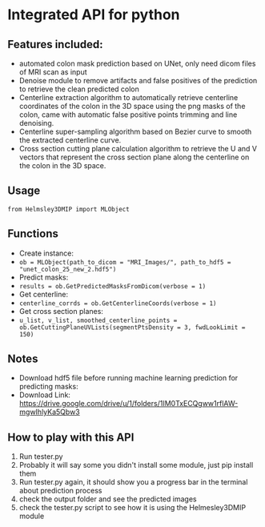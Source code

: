 # Integrated API for python

## Features included:
* automated colon mask prediction based on UNet, only need dicom files of MRI scan as input
* Denoise module to remove artifacts and false positives of the prediction to retrieve the clean predicted colon
* Centerline extraction algorithm to automatically retrieve centerline coordinates of the colon in the 3D space using the png masks of the colon, came with automatic false positive points trimming and line denoising.
* Centerline super-sampling algorithm based on Bezier curve to smooth the extracted centerline curve.
* Cross section cutting plane calculation algorithm to retrieve the U and V vectors that represent the cross section plane along the centerline on the colon in the 3D space.

## Usage
`from Helmsley3DMIP import MLObject`

## Functions
* Create instance: 
* `ob = MLObject(path_to_dicom = "MRI_Images/", path_to_hdf5 = "unet_colon_25_new_2.hdf5")`
* Predict masks: 
* `results = ob.GetPredictedMasksFromDicom(verbose = 1)`
* Get centerline: 
* `centerline_corrds = ob.GetCenterlineCoords(verbose = 1)`
* Get cross section planes: 
* `u_list, v_list, smoothed_centerline_points = ob.GetCuttingPlaneUVLists(segmentPtsDensity = 3, fwdLookLimit = 150)`

## Notes
* Download hdf5 file before running machine learning prediction for predicting masks:
* Download Link: https://drive.google.com/drive/u/1/folders/1IM0TxECQgww1rflAW-mgwIhlyKa5Qbw3

## How to play with this API
1. Run tester.py
2. Probably it will say some you didn't install some module, just pip install them
3. Run tester.py again, it should show you a progress bar in the terminal about prediction process
4. check the output folder and see the predicted images
5. check the tester.py script to see how it is using the Helmesley3DMIP module

